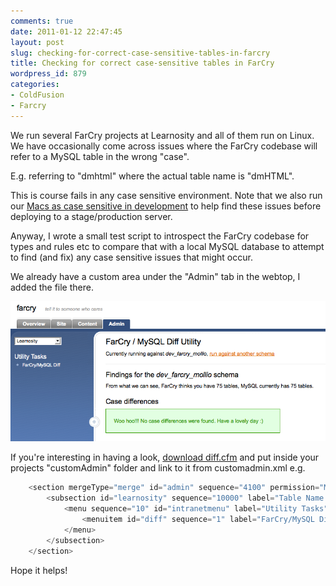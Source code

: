```yaml
---
comments: true
date: 2011-01-12 22:47:45
layout: post
slug: checking-for-correct-case-sensitive-tables-in-farcry
title: Checking for correct case-sensitive tables in FarCry
wordpress_id: 879
categories:
- ColdFusion
- Farcry
---
```


We run several FarCry projects at Learnosity and all of them run on Linux. We have occasionally come across issues where the FarCry codebase will refer to a MySQL table in the wrong "case".

E.g. referring to "dmhtml" where the actual table name is "dmHTML".

This is course fails in any case sensitive environment. Note that we also run our [Macs as case sensitive in development](http://www.chapter31.com/2010/10/04/case-sensitive-development-on-mac-os-x/) to help find these issues before deploying to a stage/production server.

Anyway, I wrote a small test script to introspect the FarCry codebase for types and rules etc to compare that with a local MySQL database to attempt to find (and fix) any case sensitive issues that might occur.

We already have a custom area under the "Admin" tab in the webtop, I added the file there.

![webtop](/images/uploads/2011/01/webtop.png)

If you're interesting in having a look, [download diff.cfm](/images/uploads/2011/01/diff.cfm) and put inside your projects "customAdmin" folder and link to it from customadmin.xml e.g.

``` javascript
	<section mergeType="merge" id="admin" sequence="4100" permission="MainNavAdminTab" label="Admin" icon="config" description="administration/utility tasks">
		<subsection id="learnosity" sequence="10000" label="Table Name Check" permission="AdminGeneralTab">
			<menu sequence="10" id="intranetmenu" label="Utility Tasks" labelType="value">
				<menuitem id="diff" sequence="1" label="FarCry/MySQL Diff" link="/admin/customadmin.cfm?module=diff.cfm" />
			</menu>
		</subsection>
	</section>
```

Hope it helps!


